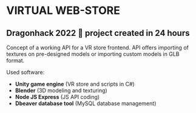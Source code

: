 # VIRTUAL WEB-STORE #

## Dragonhack 2022 :dragon: project created in 24 hours ##

Concept of a working API for a VR store frontend. 
API offers importing of textures on pre-designed models or importing custom models in GLB format.

Used software: 

  - __Unity game engine__ (VR store and scripts in C#)
  - __Blender__ (3D modeling and texturing)
  - __Node JS Express__ (JS API coding) 
  - __Dbeaver database tool__ (MySQL database management)

